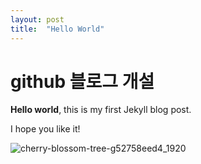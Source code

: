 ```yaml
---
layout: post
title:  "Hello World"
---
```


# github 블로그 개설

**Hello world**, this is my first Jekyll blog post.

I hope you like it!

![cherry-blossom-tree-g52758eed4_1920](D:\githubblog\m3x6.github.io\images\2022-02-08-first\cherry-blossom-tree-g52758eed4_1920.jpg)
